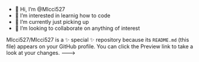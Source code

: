 - 👋 Hi, I’m @MIcci527
- 👀 I’m interested in learnig how to code
- 🌱 I’m currently just picking up
- 💞️ I’m looking to collaborate on anything of interest


MIcci527/MIcci527 is a ✨ special ✨ repository because its `README.md` (this file) appears on your GitHub profile.
You can click the Preview link to take a look at your changes.
--->
